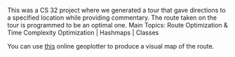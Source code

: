 This was a CS 32 project where we generated a tour that gave directions to a specified location while providing commentary.
The route taken on the tour is programmed to be an optimal one.
Main Topics: Route Optimization & Time Complexity Optimization | Hashmaps | Classes

You can use [this](https://mobisoftinfotech.com/tools/plot-multiple-points-on-map/) online geoplotter to produce a visual map of the route.
